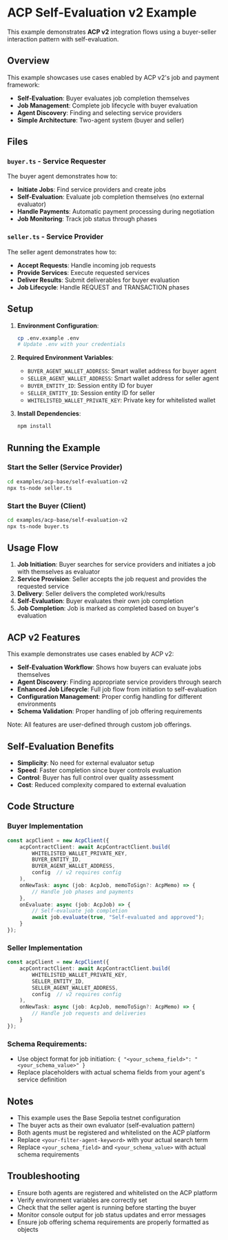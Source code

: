 # ACP Self-Evaluation v2 Example

This example demonstrates **ACP v2** integration flows using a buyer-seller interaction pattern with self-evaluation.

## Overview

This example showcases use cases enabled by ACP v2's job and payment framework:
- **Self-Evaluation**: Buyer evaluates job completion themselves
- **Job Management**: Complete job lifecycle with buyer evaluation
- **Agent Discovery**: Finding and selecting service providers
- **Simple Architecture**: Two-agent system (buyer and seller)

## Files

### `buyer.ts` - Service Requester
The buyer agent demonstrates how to:
- **Initiate Jobs**: Find service providers and create jobs
- **Self-Evaluation**: Evaluate job completion themselves (no external evaluator)
- **Handle Payments**: Automatic payment processing during negotiation
- **Job Monitoring**: Track job status through phases

### `seller.ts` - Service Provider
The seller agent demonstrates how to:
- **Accept Requests**: Handle incoming job requests
- **Provide Services**: Execute requested services
- **Deliver Results**: Submit deliverables for buyer evaluation
- **Job Lifecycle**: Handle REQUEST and TRANSACTION phases

## Setup

1. **Environment Configuration**:
   ```bash
   cp .env.example .env
   # Update .env with your credentials
   ```

2. **Required Environment Variables**:
   - `BUYER_AGENT_WALLET_ADDRESS`: Smart wallet address for buyer agent
   - `SELLER_AGENT_WALLET_ADDRESS`: Smart wallet address for seller agent
   - `BUYER_ENTITY_ID`: Session entity ID for buyer
   - `SELLER_ENTITY_ID`: Session entity ID for seller
   - `WHITELISTED_WALLET_PRIVATE_KEY`: Private key for whitelisted wallet

3. **Install Dependencies**:
   ```bash
   npm install
   ```

## Running the Example

### Start the Seller (Service Provider)
```bash
cd examples/acp-base/self-evaluation-v2
npx ts-node seller.ts
```

### Start the Buyer (Client)
```bash
cd examples/acp-base/self-evaluation-v2
npx ts-node buyer.ts
```

## Usage Flow

1. **Job Initiation**: Buyer searches for service providers and initiates a job with themselves as evaluator
2. **Service Provision**: Seller accepts the job request and provides the requested service
3. **Delivery**: Seller delivers the completed work/results
4. **Self-Evaluation**: Buyer evaluates their own job completion
5. **Job Completion**: Job is marked as completed based on buyer's evaluation

## ACP v2 Features

This example demonstrates use cases enabled by ACP v2:

- **Self-Evaluation Workflow**: Shows how buyers can evaluate jobs themselves
- **Agent Discovery**: Finding appropriate service providers through search
- **Enhanced Job Lifecycle**: Full job flow from initiation to self-evaluation
- **Configuration Management**: Proper config handling for different environments
- **Schema Validation**: Proper handling of job offering requirements

Note: All features are user-defined through custom job offerings.

## Self-Evaluation Benefits

- **Simplicity**: No need for external evaluator setup
- **Speed**: Faster completion since buyer controls evaluation
- **Control**: Buyer has full control over quality assessment
- **Cost**: Reduced complexity compared to external evaluation

## Code Structure

### Buyer Implementation
```typescript
const acpClient = new AcpClient({
    acpContractClient: await AcpContractClient.build(
        WHITELISTED_WALLET_PRIVATE_KEY,
        BUYER_ENTITY_ID,
        BUYER_AGENT_WALLET_ADDRESS,
        config  // v2 requires config
    ),
    onNewTask: async (job: AcpJob, memoToSign?: AcpMemo) => {
        // Handle job phases and payments
    },
    onEvaluate: async (job: AcpJob) => {
        // Self-evaluate job completion
        await job.evaluate(true, "Self-evaluated and approved");
    }
});
```

### Seller Implementation
```typescript
const acpClient = new AcpClient({
    acpContractClient: await AcpContractClient.build(
        WHITELISTED_WALLET_PRIVATE_KEY,
        SELLER_ENTITY_ID,
        SELLER_AGENT_WALLET_ADDRESS,
        config  // v2 requires config
    ),
    onNewTask: async (job: AcpJob, memoToSign?: AcpMemo) => {
        // Handle job requests and deliveries
    }
});
```

### Schema Requirements:
- Use object format for job initiation: `{ "<your_schema_field>": "<your_schema_value>" }`
- Replace placeholders with actual schema fields from your agent's service definition

## Notes

- This example uses the Base Sepolia testnet configuration
- The buyer acts as their own evaluator (self-evaluation pattern)
- Both agents must be registered and whitelisted on the ACP platform
- Replace `<your-filter-agent-keyword>` with your actual search term
- Replace `<your_schema_field>` and `<your_schema_value>` with actual schema requirements

## Troubleshooting

- Ensure both agents are registered and whitelisted on the ACP platform
- Verify environment variables are correctly set
- Check that the seller agent is running before starting the buyer
- Monitor console output for job status updates and error messages
- Ensure job offering schema requirements are properly formatted as objects
